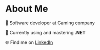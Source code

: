 # About Me
💼 Software developer at Gaming company

🌱 Currently using and mastering **.NET**

🌐 Find me on [LinkedIn](https://www.linkedin.com/in/nupurkeswani/)


